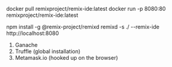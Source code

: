 docker pull remixproject/remix-ide:latest
docker run -p 8080:80 remixproject/remix-ide:latest

npm install -g @remix-project/remixd 
remixd -s ./ --remix-ide http://localhost:8080


1. Ganache
2. Truffle (global installation)
3. Metamask.io (hooked up on the browser)



